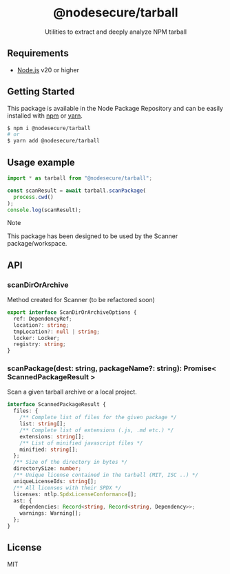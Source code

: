 <p align="center"><h1 align="center">
  @nodesecure/tarball
</h1>

<p align="center">
  Utilities to extract and deeply analyze NPM tarball
</p>

## Requirements
- [Node.js](https://nodejs.org/en/) v20 or higher

## Getting Started

This package is available in the Node Package Repository and can be easily installed with [npm](https://docs.npmjs.com/getting-started/what-is-npm) or [yarn](https://yarnpkg.com).

```bash
$ npm i @nodesecure/tarball
# or
$ yarn add @nodesecure/tarball
```

## Usage example

```ts
import * as tarball from "@nodesecure/tarball";

const scanResult = await tarball.scanPackage(
  process.cwd()
);
console.log(scanResult);
```

> [!NOTE]
> This package has been designed to be used by the Scanner package/workspace.

## API

### scanDirOrArchive

Method created for Scanner (to be refactored soon)

```ts
export interface ScanDirOrArchiveOptions {
  ref: DependencyRef;
  location?: string;
  tmpLocation?: null | string;
  locker: Locker;
  registry: string;
}
```

### scanPackage(dest: string, packageName?: string): Promise< ScannedPackageResult > 

Scan a given tarball archive or a local project.

```ts
interface ScannedPackageResult {
  files: {
    /** Complete list of files for the given package */
    list: string[];
    /** Complete list of extensions (.js, .md etc.) */
    extensions: string[];
    /** List of minified javascript files */
    minified: string[];
  };
  /** Size of the directory in bytes */
  directorySize: number;
  /** Unique license contained in the tarball (MIT, ISC ..) */
  uniqueLicenseIds: string[];
  /** All licenses with their SPDX */
  licenses: ntlp.SpdxLicenseConformance[];
  ast: {
    dependencies: Record<string, Record<string, Dependency>>;
    warnings: Warning[];
  };
}
```

## License
MIT
